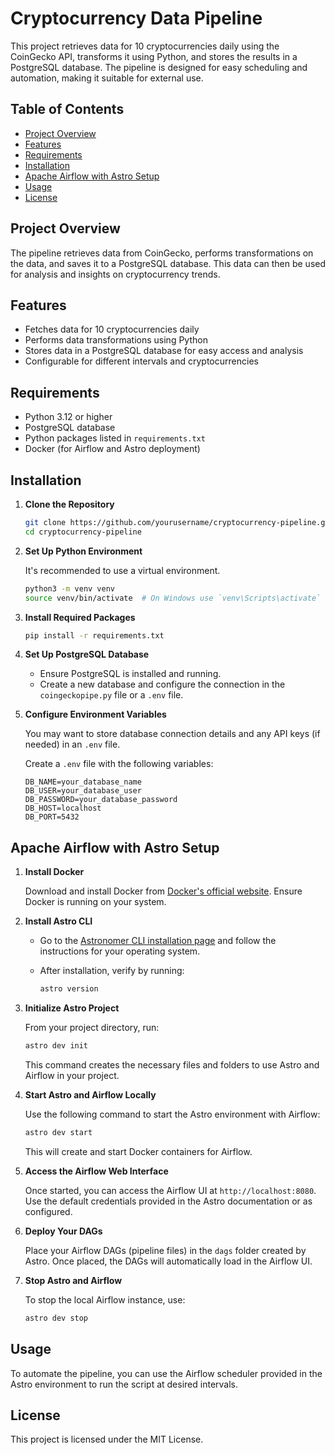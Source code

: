 
# Cryptocurrency Data Pipeline

This project retrieves data for 10 cryptocurrencies daily using the CoinGecko API, transforms it using Python, and stores the results in a PostgreSQL database. The pipeline is designed for easy scheduling and automation, making it suitable for external use.

## Table of Contents
- [Project Overview](#project-overview)
- [Features](#features)
- [Requirements](#requirements)
- [Installation](#installation)
- [Apache Airflow with Astro Setup](#apache-airflow-with-astro-setup)
- [Usage](#usage)
- [License](#license)

## Project Overview
The pipeline retrieves data from CoinGecko, performs transformations on the data, and saves it to a PostgreSQL database. This data can then be used for analysis and insights on cryptocurrency trends.

## Features
- Fetches data for 10 cryptocurrencies daily
- Performs data transformations using Python
- Stores data in a PostgreSQL database for easy access and analysis
- Configurable for different intervals and cryptocurrencies

## Requirements
- Python 3.12 or higher
- PostgreSQL database
- Python packages listed in `requirements.txt`
- Docker (for Airflow and Astro deployment)

## Installation

1. **Clone the Repository**

    ```bash
    git clone https://github.com/yourusername/cryptocurrency-pipeline.git
    cd cryptocurrency-pipeline
    ```

2. **Set Up Python Environment**

    It's recommended to use a virtual environment.

    ```bash
    python3 -m venv venv
    source venv/bin/activate  # On Windows use `venv\Scripts\activate`
    ```

3. **Install Required Packages**

    ```bash
    pip install -r requirements.txt
    ```

4. **Set Up PostgreSQL Database**

    - Ensure PostgreSQL is installed and running.
    - Create a new database and configure the connection in the `coingeckopipe.py` file or a `.env` file.

5. **Configure Environment Variables**

    You may want to store database connection details and any API keys (if needed) in an `.env` file. 

    Create a `.env` file with the following variables:

    ```plaintext
    DB_NAME=your_database_name
    DB_USER=your_database_user
    DB_PASSWORD=your_database_password
    DB_HOST=localhost
    DB_PORT=5432
    ```

## Apache Airflow with Astro Setup

1. **Install Docker**

    Download and install Docker from [Docker's official website](https://www.docker.com/). Ensure Docker is running on your system.

2. **Install Astro CLI**

    - Go to the [Astronomer CLI installation page](https://docs.astronomer.io/astro/cli/install-cli) and follow the instructions for your operating system.

    - After installation, verify by running:

      ```bash
      astro version
      ```

3. **Initialize Astro Project**

    From your project directory, run:

    ```bash
    astro dev init
    ```

    This command creates the necessary files and folders to use Astro and Airflow in your project.

4. **Start Astro and Airflow Locally**

    Use the following command to start the Astro environment with Airflow:

    ```bash
    astro dev start
    ```

    This will create and start Docker containers for Airflow.

5. **Access the Airflow Web Interface**

    Once started, you can access the Airflow UI at `http://localhost:8080`. Use the default credentials provided in the Astro documentation or as configured.

6. **Deploy Your DAGs**

    Place your Airflow DAGs (pipeline files) in the `dags` folder created by Astro. Once placed, the DAGs will automatically load in the Airflow UI.

7. **Stop Astro and Airflow**

    To stop the local Airflow instance, use:

    ```bash
    astro dev stop
    ```

## Usage

To automate the pipeline, you can use the Airflow scheduler provided in the Astro environment to run the script at desired intervals.

## License

This project is licensed under the MIT License.
